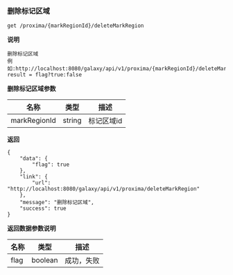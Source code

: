 [$PROFILE$]: extended

### <a name="删除标记区域"></a>删除标记区域

    get /proxima/{markRegionId}/deleteMarkRegion

**说明**

    删除标记区域
    例如:http://localhost:8080/galaxy/api/v1/proxima/{markRegionId}/deleteMarkRegion
    result = flag?true:false

**删除标记区域参数**

|   名称    |  类型  |   描述  |
|     -     |      - |    -    |
|  markRegionId | string | 标记区域id  |

**返回**

    {
        "data": {
            "flag": true
        },
        "link": {
            "url": "http://localhost:8080/galaxy/api/v1/proxima/deleteMarkRegion"
        },
        "message": "删除标记区域",
        "success": true
    }

**返回数据参数说明**

|   名称    |  类型  |   描述  |
|     -     |      - |    -    |
| flag | boolean | 成功，失败 |
